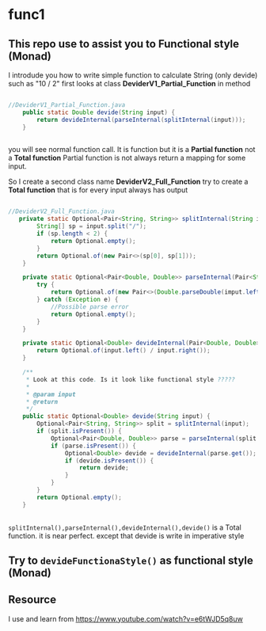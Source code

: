 # func1
## This repo use to assist you to Functional style (Monad)
I introdude you how to write simple function to calculate String (only devide) such as "10 / 2"
first looks at class **DeviderV1_Partial_Function** in method
```java

//DeviderV1_Partial_Function.java
    public static Double devide(String input) {
        return devideInternal(parseInternal(splitInternal(input)));
    }
    
```
you will see normal function call. It is function but it is a **Partial function** not a **Total function**
Partial function is not always return a mapping for some input.

So I create a second class name **DeviderV2_Full_Function** try to create a **Total function** that is for every input always has output

```java

//DeviderV2_Full_Function.java
   private static Optional<Pair<String, String>> splitInternal(String input) {
        String[] sp = input.split("/");
        if (sp.length < 2) {
            return Optional.empty();
        }
        return Optional.of(new Pair<>(sp[0], sp[1]));
    }

    private static Optional<Pair<Double, Double>> parseInternal(Pair<String, String> imput) {
        try {
            return Optional.of(new Pair<>(Double.parseDouble(imput.left()), Double.parseDouble(imput.right())));
        } catch (Exception e) {
            //Possible parse error
            return Optional.empty();
        }
    }

    private static Optional<Double> devideInternal(Pair<Double, Double> input) {
        return Optional.of(input.left() / input.right());
    }

    /**
     * Look at this code. Is it look like functional style ?????
     *
     * @param input
     * @return
     */
    public static Optional<Double> devide(String input) {
        Optional<Pair<String, String>> split = splitInternal(input);
        if (split.isPresent()) {
            Optional<Pair<Double, Double>> parse = parseInternal(split.get());
            if (parse.isPresent()) {
                Optional<Double> devide = devideInternal(parse.get());
                if (devide.isPresent()) {
                    return devide;
                }
            }
        }
        return Optional.empty();
    }
    
```



`splitInternal(),parseInternal(),devideInternal(),devide()` is a Total function. it is near perfect. except that devide is write in imperative style
    
 ## Try to `devideFunctionaStyle()` as functional style (Monad)
 
## Resource 
I use and learn from 
https://www.youtube.com/watch?v=e6tWJD5q8uw
    
 
    
